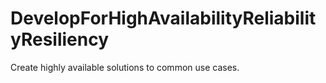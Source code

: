 # DevelopForHighAvailabilityReliabilityResiliency
Create highly available solutions to common use cases.
